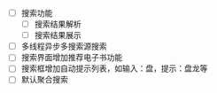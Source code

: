 - [ ] 搜索功能
  - [ ] 搜索结果解析
  - [ ] 搜索结果展示
- [ ] 多线程异步多搜索源搜索
- [ ] 搜索界面增加推荐电子书功能
- [ ] 搜索框增加自动提示列表，如输入：盘，提示：盘龙等
- [ ] 默认聚合搜索